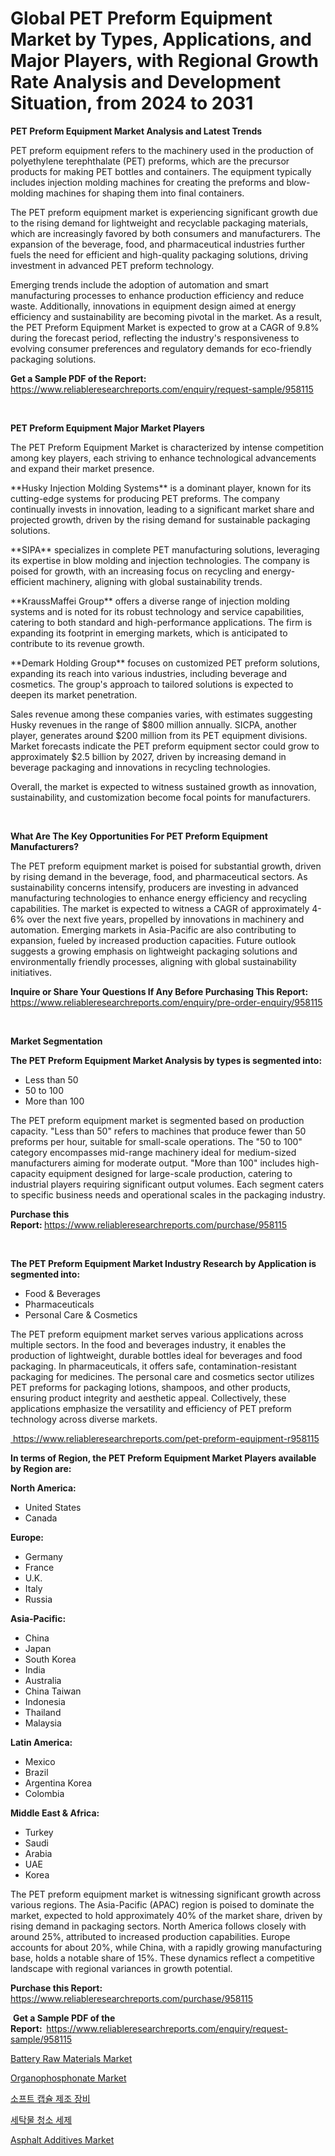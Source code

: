 <p><h1>Global PET Preform Equipment Market by Types, Applications, and Major Players, with Regional Growth Rate Analysis and Development Situation, from 2024 to 2031</h1></p><p><strong>PET Preform Equipment Market Analysis and Latest Trends</strong></p>
<p><p>PET preform equipment refers to the machinery used in the production of polyethylene terephthalate (PET) preforms, which are the precursor products for making PET bottles and containers. The equipment typically includes injection molding machines for creating the preforms and blow-molding machines for shaping them into final containers. </p><p>The PET preform equipment market is experiencing significant growth due to the rising demand for lightweight and recyclable packaging materials, which are increasingly favored by both consumers and manufacturers. The expansion of the beverage, food, and pharmaceutical industries further fuels the need for efficient and high-quality packaging solutions, driving investment in advanced PET preform technology.</p><p>Emerging trends include the adoption of automation and smart manufacturing processes to enhance production efficiency and reduce waste. Additionally, innovations in equipment design aimed at energy efficiency and sustainability are becoming pivotal in the market. As a result, the PET Preform Equipment Market is expected to grow at a CAGR of 9.8% during the forecast period, reflecting the industry's responsiveness to evolving consumer preferences and regulatory demands for eco-friendly packaging solutions.</p></p>
<p><strong>Get a Sample PDF of the Report:&nbsp;</strong> <a href="https://www.reliableresearchreports.com/enquiry/request-sample/958115">https://www.reliableresearchreports.com/enquiry/request-sample/958115</a></p>
<p>&nbsp;</p>
<p><strong>PET Preform Equipment Major Market Players</strong></p>
<p><p>The PET Preform Equipment Market is characterized by intense competition among key players, each striving to enhance technological advancements and expand their market presence. </p><p>**Husky Injection Molding Systems** is a dominant player, known for its cutting-edge systems for producing PET preforms. The company continually invests in innovation, leading to a significant market share and projected growth, driven by the rising demand for sustainable packaging solutions.</p><p>**SIPA** specializes in complete PET manufacturing solutions, leveraging its expertise in blow molding and injection technologies. The company is poised for growth, with an increasing focus on recycling and energy-efficient machinery, aligning with global sustainability trends.</p><p>**KraussMaffei Group** offers a diverse range of injection molding systems and is noted for its robust technology and service capabilities, catering to both standard and high-performance applications. The firm is expanding its footprint in emerging markets, which is anticipated to contribute to its revenue growth.</p><p>**Demark Holding Group** focuses on customized PET preform solutions, expanding its reach into various industries, including beverage and cosmetics. The group's approach to tailored solutions is expected to deepen its market penetration.</p><p>Sales revenue among these companies varies, with estimates suggesting Husky revenues in the range of $800 million annually. SICPA, another player, generates around $200 million from its PET equipment divisions. Market forecasts indicate the PET preform equipment sector could grow to approximately $2.5 billion by 2027, driven by increasing demand in beverage packaging and innovations in recycling technologies. </p><p>Overall, the market is expected to witness sustained growth as innovation, sustainability, and customization become focal points for manufacturers.</p></p>
<p>&nbsp;</p>
<p><strong>What Are The Key Opportunities For PET Preform Equipment Manufacturers?</strong></p>
<p><p>The PET preform equipment market is poised for substantial growth, driven by rising demand in the beverage, food, and pharmaceutical sectors. As sustainability concerns intensify, producers are investing in advanced manufacturing technologies to enhance energy efficiency and recycling capabilities. The market is expected to witness a CAGR of approximately 4-6% over the next five years, propelled by innovations in machinery and automation. Emerging markets in Asia-Pacific are also contributing to expansion, fueled by increased production capacities. Future outlook suggests a growing emphasis on lightweight packaging solutions and environmentally friendly processes, aligning with global sustainability initiatives.</p></p>
<p><strong>Inquire or Share Your Questions If Any Before Purchasing This Report:</strong> <a href="https://www.reliableresearchreports.com/enquiry/pre-order-enquiry/958115">https://www.reliableresearchreports.com/enquiry/pre-order-enquiry/958115</a></p>
<p>&nbsp;</p>
<p><strong>Market Segmentation</strong></p>
<p><strong>The PET Preform Equipment Market Analysis by types is segmented into:</strong></p>
<p><ul><li>Less than 50</li><li>50 to 100</li><li>More than 100</li></ul></p>
<p><p>The PET preform equipment market is segmented based on production capacity. "Less than 50" refers to machines that produce fewer than 50 preforms per hour, suitable for small-scale operations. The "50 to 100" category encompasses mid-range machinery ideal for medium-sized manufacturers aiming for moderate output. "More than 100" includes high-capacity equipment designed for large-scale production, catering to industrial players requiring significant output volumes. Each segment caters to specific business needs and operational scales in the packaging industry.</p></p>
<p><strong>Purchase this Report:&nbsp;</strong><a href="https://www.reliableresearchreports.com/purchase/958115">https://www.reliableresearchreports.com/purchase/958115</a></p>
<p>&nbsp;</p>
<p><strong>The PET Preform Equipment Market Industry Research by Application is segmented into:</strong></p>
<p><ul><li>Food & Beverages</li><li>Pharmaceuticals</li><li>Personal Care & Cosmetics</li></ul></p>
<p><p>The PET preform equipment market serves various applications across multiple sectors. In the food and beverages industry, it enables the production of lightweight, durable bottles ideal for beverages and food packaging. In pharmaceuticals, it offers safe, contamination-resistant packaging for medicines. The personal care and cosmetics sector utilizes PET preforms for packaging lotions, shampoos, and other products, ensuring product integrity and aesthetic appeal. Collectively, these applications emphasize the versatility and efficiency of PET preform technology across diverse markets.</p></p>
<p><a href="https://www.reliableresearchreports.com/pet-preform-equipment-r958115">&nbsp;https://www.reliableresearchreports.com/pet-preform-equipment-r958115</a></p>
<p><strong>In terms of Region, the PET Preform Equipment Market Players available by Region are:</strong></p>
<p>
    <p> <strong> North America: </strong>
        <ul>
            <li>United States</li>
            <li>Canada</li>
        </ul>
        </p> 
    <p> <strong> Europe: </strong>
        <ul>
            <li>Germany</li>
            <li>France</li>
            <li>U.K.</li>
            <li>Italy</li>
            <li>Russia</li>
        </ul>
        </p> 
    <p> <strong> Asia-Pacific: </strong>
        <ul>
            <li>China</li>
            <li>Japan</li>
            <li>South Korea</li>
            <li>India</li>
            <li>Australia</li>
            <li>China Taiwan</li>
            <li>Indonesia</li>
            <li>Thailand</li>
            <li>Malaysia</li>
        </ul>
        </p> 
    <p> <strong> Latin America: </strong>
        <ul>
            <li>Mexico</li>
            <li>Brazil</li>
            <li>Argentina Korea</li>
            <li>Colombia</li>
        </ul>
        </p> 
    <p> <strong> Middle East & Africa: </strong>
        <ul>
            <li>Turkey</li>
            <li>Saudi</li>
            <li>Arabia</li>
            <li>UAE</li>
            <li>Korea</li>
        </ul>
    </p>
    </p>
<p><p>The PET preform equipment market is witnessing significant growth across various regions. The Asia-Pacific (APAC) region is poised to dominate the market, expected to hold approximately 40% of the market share, driven by rising demand in packaging sectors. North America follows closely with around 25%, attributed to increased production capabilities. Europe accounts for about 20%, while China, with a rapidly growing manufacturing base, holds a notable share of 15%. These dynamics reflect a competitive landscape with regional variances in growth potential.</p></p>
<p><strong>Purchase this Report: </strong><a href="https://www.reliableresearchreports.com/purchase/958115">https://www.reliableresearchreports.com/purchase/958115</a></p>
<p>&nbsp;<strong>Get a Sample PDF of the Report:&nbsp;&nbsp;</strong><a href="https://www.reliableresearchreports.com/enquiry/request-sample/958115">https://www.reliableresearchreports.com/enquiry/request-sample/958115</a></p>
<p><strong></strong></p>
<p><p><a href="https://github.com/ParvinKhatun77/Market-Research-Report-List-1/blob/main/battery-raw-materials-market.md">Battery Raw Materials Market</a></p><p><a href="https://www.linkedin.com/pulse/organophosphonate-market-trends-regional-insights-forecasted-w9gac?trackingId=mTmN6wfYS1W9WFTTB61VuA%3D%3D">Organophosphonate Market</a></p><p><a href="https://medium.com/@derrickmafrks96745/soft-capsule-manufacturing-equipment-market-%EC%9D%98-%EA%B8%80%EB%A1%9C%EB%B2%8C-%EC%8B%9C%EC%9E%A5-%EA%B0%9C%EC%9A%94%EB%8A%94-%EC%A0%84-%EC%84%B8%EA%B3%84-%EB%B0%8F-%EC%A3%BC%EC%9A%94-%EC%8B%9C%EC%9E%A5%EC%9D%98-%EC%82%B0%EC%97%85%EC%97%90-%EC%98%81%ED%96%A5%EC%9D%84-%EB%AF%B8%EC%B9%98%EB%8A%94-%EC%A3%BC%EC%9A%94-%ED%8A%B8%EB%A0%8C%EB%93%9C%EC%97%90-%EB%8C%80%ED%95%9C-%EB%8F%85%ED%8A%B9%ED%95%9C-f702f0a04e11">소프트 캡슐 제조 장비</a></p><p><a href="https://medium.com/@derrickmafrks96745/%EC%84%B8%EA%B3%84-laundry-cleaning-detergents-market-%EC%9D%80-2024%EC%97%90%EC%84%9C-2031%EB%A1%9C-%EC%97%B0%ED%8F%89%EA%B7%A0-%EC%A6%9D%EA%B0%80%EC%9C%A8%EC%9D%84-%EB%B3%B4%EC%9D%BC-%EA%B2%83%EC%9C%BC%EB%A1%9C-%EC%98%88%EC%83%81%EB%90%A9%EB%8B%88%EB%8B%A4-53d921d27ea4">세탁물 청소 세제</a></p><p><a href="https://www.linkedin.com/pulse/asphalt-additives-market-research-report-includes-analysis-kj6rc?trackingId=eOujyk7GTGuo2Nak5tSNTw%3D%3D">Asphalt Additives Market</a></p></p>